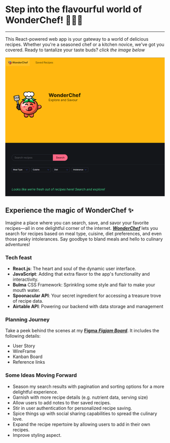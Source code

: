 # Step into the flavourful world of WonderChef! 🧑🏼‍🍳

---

This React-powered web app is your gateway to a world of delicious recipes. Whether you're a seasoned chef or a kitchen novice, we've got you covered. Ready to tantalize your taste buds? _click the image below_

[![Screenshot of WonderChef Landing Page](/images/screenshotLandingPage.png "Click me!")](https://react-wonderchef.vercel.app/)

## Experience the magic of WonderChef ✨

Imagine a place where you can search, save, and savor your favorite recipes—all in one delightful corner of the internet. [_**WonderChef**_](https://react-wonderchef.vercel.app/) lets you search for recipes based on meal type, cuisine, diet preferences, and even those pesky intolerances. Say goodbye to bland meals and hello to culinary adventures!

### Tech feast

- **React.js**: The heart and soul of the dynamic user interface.
- **JavaScript**: Adding that extra flavor to the app's functionality and interactivity.
- **Bulma** CSS Framework: Sprinkling some style and flair to make your mouth water.
- **Spoonacular API**: Your secret ingredient for accessing a treasure trove of recipe data.
- **Airtable API**: Powering our backend with data storage and management

### Planning Journey

Take a peek behind the scenes at my [**Figma** _**Figjam Board**_](https://www.figma.com/file/1i206jMA9JkOQleR4hfl6n/Project-2?type=whiteboard&node-id=0%3A1&t=vnWknuUZyQiqAU8D-1). It includes the following details:

- User Story
- WireFrame
- Kanban Board
- Reference links

### Some Ideas Moving Forward

- Season my search results with pagination and sorting options for a more delightful experience.
- Garnish with more recipe details (e.g. nutrient data, serving size)
- Allow users to add notes to ther saved recipes.
- Stir in user authentication for personalized recipe saving.
- Spice things up with social sharing capabilities to spread the culinary love.
- Expand the recipe repertoire by allowing users to add in their own recipes.
- Improve styling aspect.

